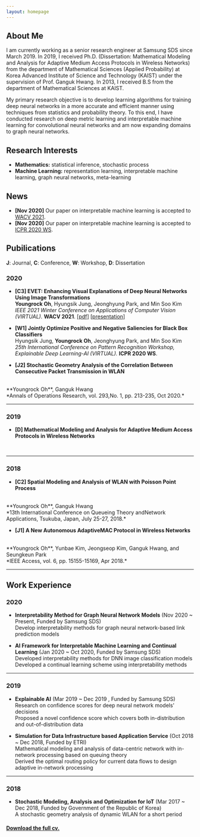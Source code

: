 ```yaml
---
layout: homepage
---
```


## About Me

I am currently working as a senior research engineer at Samsung SDS since March 2019. 
In 2019, I received Ph.D. (Dissertation: Mathematical Modeling and Analysis for Adaptive Medium Access Protocols in Wireless Networks) from the department of Mathematical Sciences (Applied Probability) at Korea Advanced Institute of Science and Technology (KAIST) under the supervision of Prof. Ganguk Hwang.
In 2013, I received B.S from the department of Mathematical Sciences at KAIST.

My primary research objective is to develop learning algorithms for training deep neural networks in a more accurate and efficient manner using techniques from statistics and probability theory. 
To this end, I have conducted research on deep metric learning and interpretable machine learning for convolutional neural networks and am now expanding domains to graph neural networks.

## Research Interests

- **Mathematics:** statistical inference, stochastic process
- **Machine Learning:** representation learning, interpretable machine learning, graph neural networks, meta-learning

## News

- **[Nov 2020]** Our paper on interpretable machine learning is accepted to [WACV 2021](http://wacv2021.thecvf.com/home).
- **[Nov 2020]** Our paper on interpretable machine learning is accepted to [ICPR 2020 WS](https://edl-ai-icpr.labri.fr/).

## Pubilications

**J**: Journal, **C**: Conference, **W**: Workshop, **D**: Dissertation

### 2020
- **[C3] EVET: Enhancing Visual Explanations of Deep Neural Networks Using Image Transformations**
  <br>
  **Youngrock Oh**, Hyungsik Jung, Jeonghyung Park, and Min Soo Kim
  <br>
  *IEEE 2021 Winter Conference on Applications of Computer Vision (VIRTUAL).* **WACV 2021**.
  [[pdf]](https://openaccess.thecvf.com/content/WACV2021/papers/Oh_EVET_Enhancing_Visual_Explanations_of_Deep_Neural_Networks_Using_Image_WACV_2021_paper.pdf)
  [[presentation]](https://www.youtube.com/watch?v=zDDQLCVtvYg) 
  <br>

- **[W1] Jointly Optimize Positive and Negative Saliencies for Black Box Classifiers**
  <br>
  Hyungsik Jung, **Youngrock Oh**, Jeonghyung Park, and Min Soo Kim
  <br>
  *25th International Conference on Pattern Recognition Workshop, Explainable Deep Learning-AI (VIRTUAL).* **ICPR 2020 WS**.
  <br>  
  
- **[J2] Stochastic Geometry Analysis of the Correlation Between Consecutive Packet Transmission in WLAN**
 <br>
 **Youngrock Oh**, Ganguk Hwang
 <br>
 *Annals of Operations Research, vol. 293,No. 1, pp. 213-235, Oct 2020.*
 <br>

---
### 2019
- **[D] Mathematical Modeling and Analysis for Adaptive Medium Access Protocols in Wireless Networks**
<br>

---
### 2018
- **[C2] Spatial Modeling and Analysis of WLAN with Poisson Point Process**
<br>
**Youngrock Oh**, Ganguk Hwang
<br>
*13th  International  Conference  on  Queueing  Theory  andNetwork Applications,
Tsukuba, Japan, July 25-27, 2018.*
<br>

- **[J1] A New Autonomous AdaptiveMAC Protocol in Wireless Networks**
<br>
**Youngrock Oh**, Yunbae Kim, Jeongseop Kim, Ganguk Hwang, and Seungkeun Park
<br>
*IEEE Access, vol. 6, pp. 15155-15169, Apr 2018.*
<br>

---
## Work Experience
<!--
### 2021
- **XAI-assisted Representation Learning**
(Jan 2021 ~ Present, Funded by Samsung SDS)
<br>
Deep metric learning on the embeddings extracted through saliency methods
---
-->
### 2020
- **Interpretability Method for Graph Neural Network Models**
(Nov 2020 ~ Present, Funded by Samsung SDS)
<br> Develop interpretability methods for graph neural network-based link prediction models

- **AI Framework for Interpretable Machine Learning and Continual Learning**
(Jan 2020 ~ Oct 2020, Funded by Samsung SDS)
<br> Developed interpretability methods for DNN image classification models
<br> Developed a continual learning scheme using interpretability methods

---
### 2019
- **Explainable AI**
(Mar 2019 ~ Dec 2019
, Funded by Samsung SDS)
<br> Research on confidence scores for deep neural network models' decisions
<br> Proposed a novel confidence score which covers both in-distribution and out-of-distribution data

- **Simulation for Data Infrastructure based Application Service**
(Oct 2018 ~ Dec 2018, Funded by ETRI)
<br> Mathematical modeling and analysis of data-centric network with in-network processing based on queuing theory
<br> Derived the optimal routing policy for current data flows to design adaptive in-network processing

---
### 2018
- **Stochastic Modeling, Analysis and Optimization for IoT**
(Mar 2017 ~ Dec 2018,
Funded by Government of the Republic of Korea)
<br> A stochastic geometry analysis of dynamic WLAN for a short period

#### [Download the full cv.]({{site.cv}})
<!--
- **Meta-Transfer Learning for Few-Shot Learning**
  <br>
  Qianru Sun\*, **Yaoyao Liu\***, Tat-Seng Chua, Bernt Schiele
  <br>
  IEEE Conference on Computer Vision and Pattern Recognition. **CVPR 2019**.
  <br>
  [[PDF](http://openaccess.thecvf.com/content_CVPR_2019/papers/Sun_Meta-Transfer_Learning_for_Few-Shot_Learning_CVPR_2019_paper.pdf)] [[Code](https://github.com/yaoyao-liu/meta-transfer-learning)] [[Project](https://mtl.yyliu.net/)]


## Selected Talks

- **Learning to Self-Train for Semi-Supervised Few-Shot Classification**
  <br>
  NeurIPS Official Meetups
  <br>
  Beijing, China, December 2019 [[Slides](https://people.mpi-inf.mpg.de/~yaliu/files/learning-to-self-train-slides.pdf)]

- **Multi-Class Incremental Learning**
  <br>
  School of Computer Science and Engineering, Nanyang Technological University
  <br>
  Singapore, July 2019 [[Slides](https://people.mpi-inf.mpg.de/~yaliu/files/multi-class-incremental-learning.pdf)]

- **Meta-Transfer Learning for Few-Shot Learning**
  <br>
  School of Computing, National University of Singapore
  <br>
  Singapore, April 2019 [[Slides](https://people.mpi-inf.mpg.de/~yaliu/files/meta-transfer-learning-slides.pdf)]

## Services

- Co-organizer: [ACM MM Asia 2020](https://mmasia2020.org/).
- Conference Reviewers: [NeurIPS 2020](https://neurips.cc/Conferences/2020), and [CVPR 2020](http://cvpr2020.thecvf.com/).
- Journal Reviewers: [T-PAMI](https://ieeexplore.ieee.org/xpl/RecentIssue.jsp?punumber=34), and [IJCV](https://www.springer.com/journal/11263).
-->